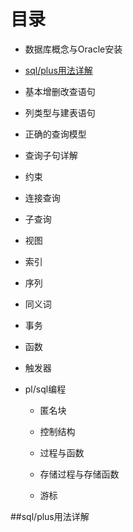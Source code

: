 # 目录

- 数据库概念与Oracle安装

- [sql/plus用法详解](#1)

- 基本增删改查语句

- 列类型与建表语句

- 正确的查询模型

- 查询子句详解

- 约束

- 连接查询

- 子查询

- 视图

- 索引

- 序列

- 同义词

- 事务

- 函数

- 触发器

- pl/sql编程

    -   匿名块

    -  控制结构

    -  过程与函数

    -  存储过程与存储函数

    -  游标

<p id="1" />

##sql/plus用法详解

